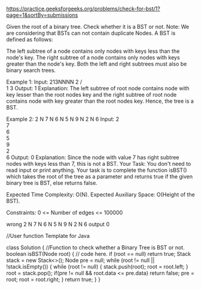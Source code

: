 https://practice.geeksforgeeks.org/problems/check-for-bst/1?page=1&sortBy=submissions

Given the root of a binary tree. Check whether it is a BST or not.
Note: We are considering that BSTs can not contain duplicate Nodes.
A BST is defined as follows:

The left subtree of a node contains only nodes with keys less than the node's key.
The right subtree of a node contains only nodes with keys greater than the node's key.
Both the left and right subtrees must also be binary search trees.
 

Example 1:
Input:
213NNNN
   2
 /    \
1      3
Output: 1 
Explanation: 
The left subtree of root node contains node
with key lesser than the root nodes key and 
the right subtree of root node contains node 
with key greater than the root nodes key.
Hence, the tree is a BST.

Example 2:
2 N 7 N 6 N 5 N 9 N 2 N 6
Input:
  2
   \
    7
     \
      6
       \
        5
         \
          9
           \
            2
             \
              6
Output: 0 
Explanation: 
Since the node with value 7 has right subtree 
nodes with keys less than 7, this is not a BST.
Your Task:
You don't need to read input or print anything. Your task is to complete the function isBST() which takes the root of the tree as a parameter and returns true if the given binary tree is BST, else returns false. 

Expected Time Complexity: O(N).
Expected Auxiliary Space: O(Height of the BST).

Constraints:
0 <= Number of edges <= 100000

wrong
2 N 7 N 6 N 5 N 9 N 2 N 6
output 0



//User function Template for Java


class Solution
{
    //Function to check whether a Binary Tree is BST or not.
    boolean isBST(Node root)
    {
        // code here.
        if (root == null) return true;
        Stack<Node> stack = new Stack<>();
        Node pre = null;
        while (root != null || !stack.isEmpty()) {
            while (root != null) {
                stack.push(root);
                root = root.left;
          }
          root = stack.pop();
          if(pre != null && root.data <= pre.data) return false;
          pre = root;
          root = root.right;
       }
       return true;
    }
}
